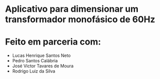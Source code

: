 # Aplicativo para dimensionar um transformador monofásico de 60Hz
# Feito em parceria com:
- Lucas Henrique Santos Neto
- Pedro Santos Calábria
- José Victor Tavares de Moura
- Rodrigo Luiz da Silva

